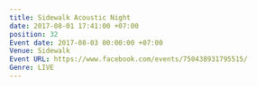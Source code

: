 ```yaml
---
title: Sidewalk Acoustic Night
date: 2017-08-01 17:41:00 +07:00
position: 32
Event date: 2017-08-03 00:00:00 +07:00
Venue: Sidewalk
Event URL: https://www.facebook.com/events/750438931795515/
Genre: LIVE
---
```


